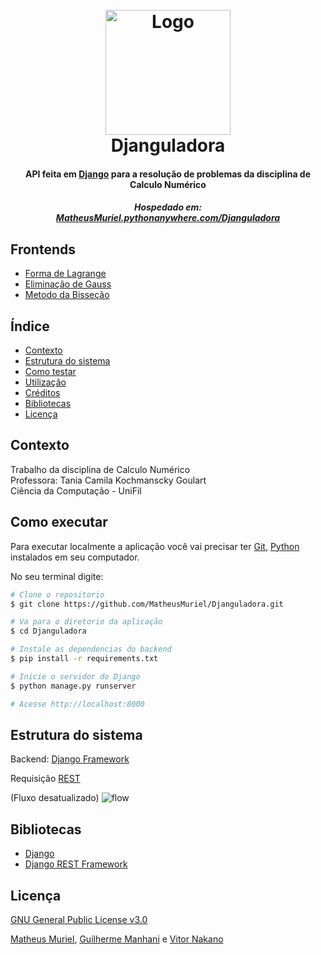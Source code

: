 <h1 align="center">
  <br>
  <img src="https://image.flaticon.com/icons/png/512/51/51661.png" alt="Logo" width="200">
  <br>
  Djanguladora
  <br>
</h1>

<h4 align="center">API feita em <a href="https://www.djangoproject.com/" target="_blank">Django</a> para a resolução de problemas da disciplina de Calculo Numérico</h4>


<h5 align="center">Hospedado em: </br><a href="http://matheusmuriel.pythonanywhere.com">MatheusMuriel.pythonanywhere.com/Djanguladora</a></h5>

## Frontends
- [Forma de Lagrange](https://github.com/MatheusMuriel/FormaDeLagrange)
- [Eliminação de Gauss](https://github.com/MatheusMuriel/EliminacaoDeGauss)
- [Metodo da Bisseção](https://github.com/MatheusMuriel/MetodoDaBissecao)

## Índice
- [Contexto](#contexto)
- [Estrutura do sistema](#estrutura-do-sistema)
- [Como testar](#como-testar)
- [Utilização](#utilização)
- [Créditos](#créditos)
- [Bibliotecas](#bibliotecas)
- [Licença](#licença)

## Contexto

Trabalho da disciplina de Calculo Numérico  
Professora: Tania Camila Kochmanscky Goulart  
Ciência da Computação - UniFil

## Como executar

Para executar localmente a aplicação você vai precisar ter [Git](https://git-scm.com), [Python](https://www.python.org/) instalados em seu computador.

No seu terminal digite:
```bash
# Clone o repositorio
$ git clone https://github.com/MatheusMuriel/Djanguladora.git

# Va para o diretorio da aplicação
$ cd Djanguladora

# Instale as dependencias do backend
$ pip install -r requirements.txt

# Inicie o servidor do Django
$ python manage.py runserver

# Acesse http://localhost:8000
```

## Estrutura do sistema

Backend:  [Django Framework](https://www.djangoproject.com/)

Requisição [REST](https://pt.wikipedia.org/wiki/REST)

(Fluxo desatualizado)
![flow](https://imgur.com/1l1BDjB.jpg)

## Bibliotecas

- [Django](https://www.djangoproject.com/)
- [Django REST Framework](https://www.django-rest-framework.org/)


## Licença
[GNU General Public License v3.0](LICENSE)

 [Matheus Muriel](https://github.com/MatheusMuriel/), [Guilherme Manhani](https://github.com/guilhermemanhani) e [Vitor Nakano](https://github.com/VitorNakano)
